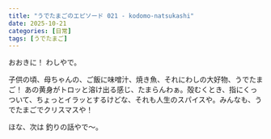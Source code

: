 ```yaml
---
title: "うでたまごのエピソード 021 - kodomo-natsukashi"
date: 2025-10-21
categories: [日常]
tags: [うでたまご]
---
```


おおきに！ わしやで。

子供の頃、母ちゃんの、ご飯に味噌汁、焼き魚、それにわしの大好物、うでたまご！ あの黄身がトロッと溶け出る感じ、たまらんわぁ。殻むくとき、指にくっついて、ちょっとイラッとするけどな、それも人生のスパイスや。みんなも、うでたまごでクリスマスや！

ほな、次は 釣りの話やで～。